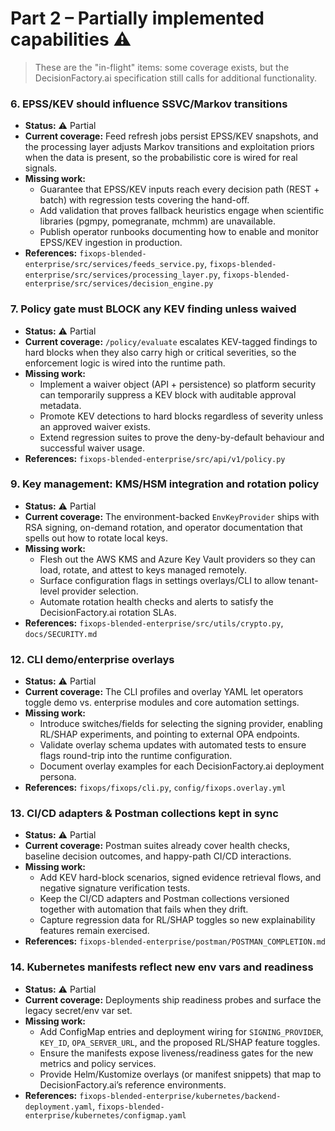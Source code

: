 # Part 2 – Partially implemented capabilities ⚠️

> These are the "in-flight" items: some coverage exists, but the DecisionFactory.ai specification still calls for additional functionality.

### 6. EPSS/KEV should influence SSVC/Markov transitions
- **Status:** ⚠️ Partial
- **Current coverage:** Feed refresh jobs persist EPSS/KEV snapshots, and the processing layer adjusts Markov transitions and exploitation priors when the data is present, so the probabilistic core is wired for real signals.
- **Missing work:**
  - Guarantee that EPSS/KEV inputs reach every decision path (REST + batch) with regression tests covering the hand-off.
  - Add validation that proves fallback heuristics engage when scientific libraries (pgmpy, pomegranate, mchmm) are unavailable.
  - Publish operator runbooks documenting how to enable and monitor EPSS/KEV ingestion in production.
- **References:** `fixops-blended-enterprise/src/services/feeds_service.py`, `fixops-blended-enterprise/src/services/processing_layer.py`, `fixops-blended-enterprise/src/services/decision_engine.py`

### 7. Policy gate must BLOCK any KEV finding unless waived
- **Status:** ⚠️ Partial
- **Current coverage:** `/policy/evaluate` escalates KEV-tagged findings to hard blocks when they also carry high or critical severities, so the enforcement logic is wired into the runtime path.
- **Missing work:**
  - Implement a waiver object (API + persistence) so platform security can temporarily suppress a KEV block with auditable approval metadata.
  - Promote KEV detections to hard blocks regardless of severity unless an approved waiver exists.
  - Extend regression suites to prove the deny-by-default behaviour and successful waiver usage.
- **References:** `fixops-blended-enterprise/src/api/v1/policy.py`

### 9. Key management: KMS/HSM integration and rotation policy
- **Status:** ⚠️ Partial
- **Current coverage:** The environment-backed `EnvKeyProvider` ships with RSA signing, on-demand rotation, and operator documentation that spells out how to rotate local keys.
- **Missing work:**
  - Flesh out the AWS KMS and Azure Key Vault providers so they can load, rotate, and attest to keys managed remotely.
  - Surface configuration flags in settings overlays/CLI to allow tenant-level provider selection.
  - Automate rotation health checks and alerts to satisfy the DecisionFactory.ai rotation SLAs.
- **References:** `fixops-blended-enterprise/src/utils/crypto.py`, `docs/SECURITY.md`

### 12. CLI demo/enterprise overlays
- **Status:** ⚠️ Partial
- **Current coverage:** The CLI profiles and overlay YAML let operators toggle demo vs. enterprise modules and core automation settings.
- **Missing work:**
  - Introduce switches/fields for selecting the signing provider, enabling RL/SHAP experiments, and pointing to external OPA endpoints.
  - Validate overlay schema updates with automated tests to ensure flags round-trip into the runtime configuration.
  - Document overlay examples for each DecisionFactory.ai deployment persona.
- **References:** `fixops/fixops/cli.py`, `config/fixops.overlay.yml`

### 13. CI/CD adapters & Postman collections kept in sync
- **Status:** ⚠️ Partial
- **Current coverage:** Postman suites already cover health checks, baseline decision outcomes, and happy-path CI/CD interactions.
- **Missing work:**
  - Add KEV hard-block scenarios, signed evidence retrieval flows, and negative signature verification tests.
  - Keep the CI/CD adapters and Postman collections versioned together with automation that fails when they drift.
  - Capture regression data for RL/SHAP toggles so new explainability features remain exercised.
- **References:** `fixops-blended-enterprise/postman/POSTMAN_COMPLETION.md`

### 14. Kubernetes manifests reflect new env vars and readiness
- **Status:** ⚠️ Partial
- **Current coverage:** Deployments ship readiness probes and surface the legacy secret/env var set.
- **Missing work:**
  - Add ConfigMap entries and deployment wiring for `SIGNING_PROVIDER`, `KEY_ID`, `OPA_SERVER_URL`, and the proposed RL/SHAP feature toggles.
  - Ensure the manifests expose liveness/readiness gates for the new metrics and policy services.
  - Provide Helm/Kustomize overlays (or manifest snippets) that map to DecisionFactory.ai’s reference environments.
- **References:** `fixops-blended-enterprise/kubernetes/backend-deployment.yaml`, `fixops-blended-enterprise/kubernetes/configmap.yaml`
